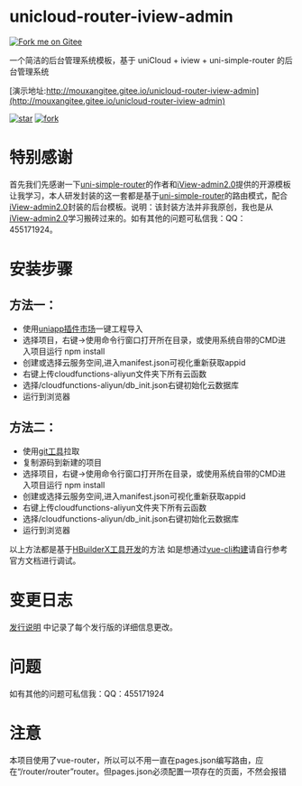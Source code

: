 # unicloud-router-iview-admin
<a href='https://gitee.com/mouxangitee/unicloud-router-iview-admin'><img src='https://gitee.com/mouxangitee/unicloud-router-iview-admin/widgets/widget_6.svg' alt='Fork me on Gitee'></img></a>

一个简洁的后台管理系统模板，基于 uniCloud + iview + uni-simple-router 的后台管理系统

[演示地址:http://mouxangitee.gitee.io/unicloud-router-iview-admin](http://mouxangitee.gitee.io/unicloud-router-iview-admin)

<a href='https://gitee.com/mouxangitee/unicloud-router-iview-admin/stargazers'><img src='https://gitee.com/mouxangitee/unicloud-router-iview-admin/badge/star.svg?theme=dark' alt='star'></img></a> 
<a href='https://gitee.com/mouxangitee/unicloud-router-iview-admin/members'><img src='https://gitee.com/mouxangitee/unicloud-router-iview-admin/badge/fork.svg?theme=dark' alt='fork'></img></a>

# 特别感谢

首先我们先感谢一下[uni-simple-router](http://hhyang.cn/)的作者和[iView-admin2.0](https://lison16.github.io/iview-admin-doc/#/)提供的开源模板让我学习，本人研发封装的这一套都是基于[uni-simple-router](http://hhyang.cn/)的路由模式，配合[iView-admin2.0](https://lison16.github.io/iview-admin-doc/#/)封装的后台模板。说明：该封装方法并非我原创，我也是从[iView-admin2.0](https://lison16.github.io/iview-admin-doc/#/)学习搬砖过来的。如有其他的问题可私信我：QQ：455171924。

# 安装步骤
## 方法一：
* 使用[uniapp插件市场](https://ext.dcloud.net.cn/plugin?id=1639)一键工程导入
* 选择项目，右键->使用命令行窗口打开所在目录，或使用系统自带的CMD进入项目运行 npm install
* 创建或选择云服务空间,进入manifest.json可视化重新获取appid
* 右键上传cloudfunctions-aliyun文件夹下所有云函数
* 选择/cloudfunctions-aliyun/db_init.json右键初始化云数据库
* 运行到浏览器
## 方法二：
* 使用[git工具](https://gitee.com/mouxangitee/unicloud-router-iview-admin)拉取
* 复制源码到新建的项目
* 选择项目，右键->使用命令行窗口打开所在目录，或使用系统自带的CMD进入项目运行 npm install
* 创建或选择云服务空间,进入manifest.json可视化重新获取appid
* 右键上传cloudfunctions-aliyun文件夹下所有云函数
* 选择/cloudfunctions-aliyun/db_init.json右键初始化云数据库
* 运行到浏览器

以上方法都是基于[HBuilderX工具开发](https://uniapp.dcloud.io/quickstart?id=_1-%e9%80%9a%e8%bf%87-hbuilderx-%e5%8f%af%e8%a7%86%e5%8c%96%e7%95%8c%e9%9d%a2)的方法
如是想通过[vue-cli构建](https://uniapp.dcloud.io/quickstart?id=_2-%e9%80%9a%e8%bf%87vue-cli%e5%91%bd%e4%bb%a4%e8%a1%8c)请自行参考官方文档进行调试。

# 变更日志
[发行说明](https://gitee.com/mouxangitee/unicloud-router-iview-admin/releases) 中记录了每个发行版的详细信息更改。

# 问题
如有其他的问题可私信我：QQ：455171924

# 注意
本项目使用了vue-router，所以可以不用一直在pages.json编写路由，应在“/router/router”router。但pages.json必须配置一项存在的页面，不然会报错
